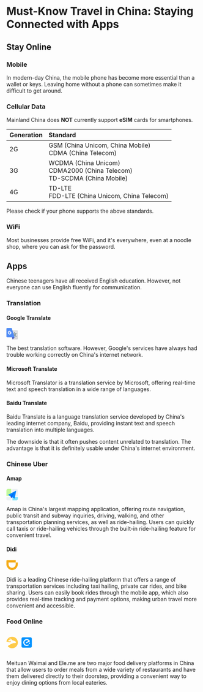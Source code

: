 # Must-Know Travel in China: Staying Connected with Apps

## Stay Online

### Mobile

In modern-day China, the mobile phone has become more essential than a wallet or keys. Leaving home without a phone can sometimes make it difficult to get around.

### Cellular Data

Mainland China does **NOT** currently support **eSIM** cards for smartphones.

| Generation | Standard                                                                |
| :--------- | :---------------------------------------------------------------------- |
| 2G         | GSM (China Unicom, China Mobile)<br/>CDMA (China Telecom)|
| 3G         | WCDMA (China Unicom)<br/>CDMA2000 (China Telecom)<br/>TD-SCDMA (China Mobile) |
| 4G         | TD-LTE<br/>FDD-LTE (China Unicom, China Telecom)                                                                |

Please check if your phone supports the above standards.

### WiFi

Most businesses provide free WiFi, and it's everywhere, even at a noodle shop, where you can ask for the password.

## Apps

Chinese teenagers have all received English education. However, not everyone can use English fluently for communication.

### Translation

#### Google Translate

<svg viewBox="0 0 1024 1024" version="1.1" xmlns="http://www.w3.org/2000/svg" width="30" height="30"><path d="M955.733333 1024h-400.497777L291.271111 204.8h664.462222c37.701404 0 68.266667 30.565262 68.266667 68.266667v682.666666c0 37.701404-30.565262 68.266667-68.266667 68.266667z" fill="#D9D9D9"></path><path d="M68.266667 0h400.497777l263.964445 828.302222H68.266667c-37.701404 0-68.266667-30.565262-68.266667-68.266666V68.266667C0 30.565262 30.565262 0 68.266667 0z" fill="#4F8BF5"></path><path d="M555.235556 1024l177.493333-195.697778h-239.707022z" fill="#4252B8"></path><path d="M756.954453 614.286222c32.768-39.207822 56.269938-82.120249 70.514916-128.73728h-203.671325l-10.922666-34.998044h93.5936V387.367822h58.481778v63.183076h194.910435v34.998044h-84.923733c-12.875093 53.812338-42.411804 107.597369-88.610134 161.355094 31.794062 33.66912 72.590222 72.480996 122.38848 116.440177-10.613191 11.377778-21.877191 22.345956-33.778346 32.904534-46.430436-43.945529-85.610951-83.244373-117.550649-117.891983-16.707129 17.03936-35.089067 34.074169-55.150365 51.108978 0 2.17088-4.983467-13.853582-14.941297-48.068835a500.258133 500.258133 0 0 0 40.79616-35.871858c-41.565298-48.3328-66.141298-85.77024-73.741654-112.303218h50.50368c6.398862 20.748516 23.765902 47.768462 52.10112 81.064391z" fill="#617D8B"></path><path d="M1024 682.666667L546.133333 204.8h409.6c37.701404 0 68.266667 30.565262 68.266667 68.266667v409.6z" fill="#FFFFFF" opacity=".192"></path><path d="M291.271111 445.048604V387.367822h145.439858V440.502044c-2.494009 36.445298-38.902898 130.025244-145.439858 130.025245-119.088924 0-159.002169-97.962667-159.002169-159.762205 0-61.804089 47.490844-152.293831 159.002169-152.293831 37.651342 0 71.356871 13.202773 101.112036 39.60832L347.7504 343.472356c-12.611129-13.726151-31.439076-20.589227-56.479289-20.589227-45.056 0-90.394169 33.901227-90.394169 91.272533 0 97.848889 135.877973 136.06912 171.677014 30.897494H291.271111z" fill="#FFFFFF"></path></svg>

The best translation software. However, Google's services have always had trouble working correctly on China's internet network.

#### Microsoft Translate

Microsoft Translator is a translation service by Microsoft, offering real-time text and speech translation in a wide range of languages.

#### Baidu Translate

Baidu Translate is a language translation service developed by China's leading internet company, Baidu, providing instant text and speech translation into multiple languages.

The downside is that it often pushes content unrelated to translation. The advantage is that it is definitely usable under China's internet environment.

### Chinese Uber

#### Amap

<svg viewBox="0 0 1024 1024" version="1.1" xmlns="http://www.w3.org/2000/svg" width="30" height="30"><path d="M137.923572 0.00064h292.991633v619.504579H0v-485.547269c0-35.504445 14.521638-69.601506 40.366315-94.678519A140.034647 140.034647 0 0 1 137.923572 0.00064z" fill="#C2F89D"></path><path d="M0 733.567246h426.501139V1023.552196H136.452217A136.516189 136.516189 0 0 1 0 887.099979v-153.532733zM528.856295 0.00064h358.243045A136.452217 136.452217 0 0 1 1023.551556 136.452857v494.759233H528.856295V0.00064z" fill="#EDF1F4"></path><path d="M537.492511 727.681824h484.843578v156.859276c0 36.9758-14.073834 72.480245-39.214819 98.58081a131.078571 131.078571 0 0 1-94.550575 40.87809H537.492511v-296.318176z" fill="#82E4FC"></path><path d="M374.363982 662.430413l-234.777138-131.718291 736.445344-375.515478-140.738339 715.52651-284.227472-164.024137-22.390191 117.132682-54.376176-161.401286z" fill="#0085FE"></path><path d="M832.467275 204.902867l-458.039321 457.399602 52.201129 162.168949 22.39019-119.3717 383.448002-500.196851z" fill="#0355ED"></path><path d="M498.149748 733.69519l-71.520665 90.8402 22.39019-119.3717 49.130475 28.5315z" fill="#0E24C0"></path></svg>

Amap is China's largest mapping application, offering route navigation, public transit and subway inquiries, driving, walking, and other transportation planning services, as well as ride-hailing. Users can quickly call taxis or ride-hailing vehicles through the built-in ride-hailing feature for convenient travel.

#### Didi

<svg viewBox="0 0 1024 1024" version="1.1" xmlns="http://www.w3.org/2000/svg" width="30" height="30"><path d="M832 272V428.8c-3.2 179.2-144 320-320 320S195.2 608 192 428.8V272h640v-192H44.8C19.2 83.2 0 102.4 0 128v310.4c0 35.2 3.2 67.2 9.6 102.4 6.4 32 16 64 32 92.8 12.8 32 28.8 60.8 48 86.4 19.2 25.6 38.4 51.2 60.8 73.6 12.8 12.8 28.8 25.6 41.6 38.4 9.6 9.6 22.4 16 32 25.6 25.6 19.2 57.6 35.2 86.4 48 32 12.8 64 22.4 96 28.8 32 6.4 67.2 9.6 102.4 9.6s70.4-3.2 102.4-9.6 64-16 96-28.8 60.8-28.8 86.4-48c12.8-9.6 22.4-16 32-25.6 12.8-12.8 28.8-25.6 41.6-38.4 22.4-22.4 44.8-48 60.8-73.6 19.2-25.6 35.2-54.4 48-86.4 12.8-32 22.4-64 32-92.8 6.4-32 9.6-67.2 9.6-102.4V272H832z" fill="#F5AB16"></path></svg>

Didi is a leading Chinese ride-hailing platform that offers a range of transportation services including taxi hailing, private car rides, and bike sharing. Users can easily book rides through the mobile app, which also provides real-time tracking and payment options, making urban travel more convenient and accessible.

### Food Online

<div style="display:flex;margin:16px 0;align-items:baseline;">
<svg style="margin-right:8px;" viewBox="0 0 1029 1024" version="1.1" xmlns="http://www.w3.org/2000/svg" width="30" height="30"><path d="M511.9 0C254.7 0 41.1 187.8 0 429.6c66.9 12.9 126.1 23.2 185.2 33.4 128.6 30.9 185.2 15.4 203.2 0 7.7-15.4 23.2-72-41.2-64.3-64.3 7.7-185.2 23.2-177.5-48.9 15.4-79.8 162.1-79.8 275.3-48.9 0 0-23.2-41.2-82.3-48.9-64.3-7.7-97.8-7.7-90-48.9 0-41.2 48.9-64.3 128.6-15.4 56.6 41.2 72 72 113.2 120.9 0 0 195.5 41.2 308.7 120.9 0 0 90 64.3-15.4 128.6-90 30.9-105.5-23.2-283 48.9C355 671.5 177.5 784.7 144 823.2c-10.3 10.3-15.4 20.6-20.6 28.3C218.6 957 357.5 1023.9 509.3 1023.9c285.6 5.1 519.7-226.4 519.7-509.4S794.9 0 511.9 0z" fill="#FECA49"></path></svg>

<svg viewBox="0 0 1024 1024" version="1.1" xmlns="http://www.w3.org/2000/svg" width="30" height="30"><path d="M849.92 51.2H174.08c-67.8656 0-122.88 55.0144-122.88 122.88v675.84c0 67.8656 55.0144 122.88 122.88 122.88h675.84c67.8656 0 122.88-55.0144 122.88-122.88V174.08c0-67.8656-55.0144-122.88-122.88-122.88z m-154.45504 709.9136c-59.61728 43.60704-126.41792 63.01696-199.90528 57.02656-126.12096-10.22464-213.13024-78.27456-263.21408-190.82752-51.98336-116.84352-18.75968-291.25632 119.93088-372.92544 41.0624-24.19712 84.31616-41.61024 131.86048-47.44704 67.90144-8.33024 130.21184 8.02816 188.928 41.9072 53.32992 30.73024 93.7472 73.1392 120.63232 128.36352 8.9856 18.4576 6.93248 26.59328-10.82368 36.86912a99583.12448 99583.12448 0 0 1-255.52896 147.62496c-19.26144 11.07456-39.40864 16.36352-58.81856 1.14688-29.03552-22.79424-26.83904-58.12224 4.74112-77.33248 35.07712-21.30432 70.59456-41.8048 105.96352-62.55616 24.54528-14.37184 49.29024-28.3904 73.69216-43.00288 17.3056-10.37824 17.60256-16.11264 2.68288-29.08672-73.63584-63.80544-181.888-69.09952-261.61664-12.7744-67.65056 47.8464-104.01792 136.69888-86.10816 213.38112 21.30432 91.14624 76.38016 149.41696 169.37472 168.82688 13.12256 2.74432 26.89536 2.14016 40.36096 3.09248 33.37728 0.90624 64.80384-6.48704 94.94528-20.4032 46.34112-21.44768 62.75584-15.5648 89.69728 36.61824 4.73088 9.23648 0.94208 15.872-6.79424 21.49888z m112.10752-154.65472c-15.22176 12.17536-31.68256 22.85056-48.39936 32.87552-2.59072 1.55136-11.22304-2.09408-13.4144-5.58592-12.27264-19.75808-23.94624-40.00256-34.42688-60.75904-1.8432-3.69664 1.0496-13.42464 4.68992-15.7184 19.70688-12.42624 40.11008-23.69536 60.76928-34.51904 3.24096-1.69984 11.4176-0.55296 12.96896 1.94048 11.66848 19.00544 23.94624 38.02112 25.13408 65.36192-1.38752 3.38432-2.33472 12.416-7.3216 16.40448z" fill="#0192FF"></path></svg>
</div>

Meituan Waimai and Ele.me are two major food delivery platforms in China that allow users to order meals from a wide variety of restaurants and have them delivered directly to their doorstep, providing a convenient way to enjoy dining options from local eateries.
